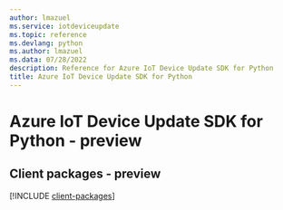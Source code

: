 ```yaml
---
author: lmazuel
ms.service: iotdeviceupdate
ms.topic: reference
ms.devlang: python
ms.author: lmazuel
ms.data: 07/28/2022
description: Reference for Azure IoT Device Update SDK for Python
title: Azure IoT Device Update SDK for Python
---
```

# Azure IoT Device Update SDK for Python - preview

## Client packages - preview
[!INCLUDE [client-packages](iot-device-update-client-index.md)]